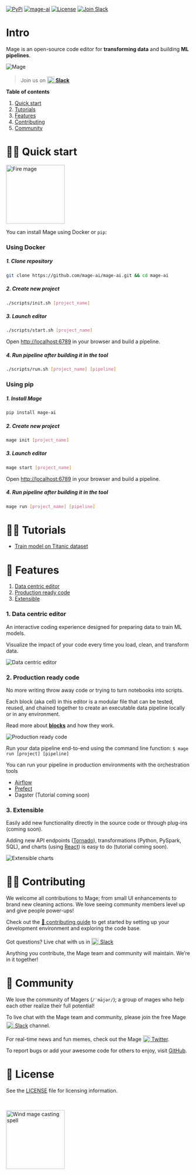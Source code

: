 [![PyPi](https://img.shields.io/pypi/v/mage-ai?color=orange)](https://pypi.org/project/mage-ai/)
[![mage-ai](https://img.shields.io/circleci/build/gh/mage-ai/mage-ai?color=%23159946&label=CircleCI&logo=circleci)](https://app.circleci.com/pipelines/github/mage-ai/mage-ai?branch=master&filter=all)
[![License](https://img.shields.io/github/license/mage-ai/mage-ai?color=red)](https://opensource.org/licenses/Apache-2.0)
[![Join Slack](https://img.shields.io/badge/Slack-Join%20Slack-blueviolet?logo=slack)](https://join.slack.com/t/mageai/shared_invite/zt-1adn34w4m-t~TcnPTlo3~5~d_0raOp6A)

# Intro

Mage is an open-source code editor for <b>transforming data</b> and building <b>ML pipelines</b>.

<img
  alt="Mage"
  src="media/tool-overview.png"
/>

> Join us on
> **[<img alt="Slack" height="20" src="https://thepostsportsbar.com/wp-content/uploads/2017/02/Slack-Logo.png" style="position: relative; top: 4px;" /> Slack](https://www.mage.ai/chat)**

**Table of contents**

1. [Quick start](#%EF%B8%8F-quick-start)
1. [Tutorials](#-tutorials)
1. [Features](#-features)
1. [Contributing](#%EF%B8%8F-contributing)
1. [Community](#-community)

# 🏃‍♀️ Quick start

<img alt="Fire mage" height="160" src="media/mage-fire-charging-up.svg" />

You can install Mage using Docker or `pip`:

### Using Docker

##### 1. Clone repository
```bash
git clone https://github.com/mage-ai/mage-ai.git && cd mage-ai
```

##### 2. Create new project
```bash
./scripts/init.sh [project_name]
```

##### 3. Launch editor
```bash
./scripts/start.sh [project_name]
```

Open [http://localhost:6789](http://localhost:6789) in your browser and build a pipeline.

##### 4. Run pipeline after building it in the tool
```bash
./scripts/run.sh [project_name] [pipeline]
```

### Using pip

##### 1. Install Mage
```bash
pip install mage-ai
```

##### 2. Create new project
```bash
mage init [project_name]
```

##### 3. Launch editor
```bash
mage start [project_name]
```

Open [http://localhost:6789](http://localhost:6789) in your browser and build a pipeline.

##### 4. Run pipeline after building it in the tool
```bash
mage run [project_name] [pipeline]
```

# 👩‍🏫 Tutorials

- [Train model on Titanic dataset](docs/tutorials/train_titanic_model/README.md)

# 🔮 Features

1. [Data centric editor](#1-data-centric-editor)
1. [Production ready code](#2-production-ready-code)
1. [Extensible](#3-extensible)

### 1. Data centric editor
An interactive coding experience designed for preparing data to train ML models.

Visualize the impact of your code every time you load, clean, and transform data.

<img
  alt="Data centric editor"
  src="media/data-centric-editor.png"
/>

### 2. Production ready code
No more writing throw away code or trying to turn notebooks into scripts.

Each block (aka cell) in this editor is a modular file that can be tested, reused,
and chained together to create an executable data pipeline locally or in any environment.

Read more about <b>[blocks](docs/blocks/README.md)</b> and how they work.

<img
  alt="Production ready code"
  src="media/data-pipeline.png"
/>

Run your data pipeline end-to-end using the command line function: `$ mage run [project] [pipeline]`

You can run your pipeline in production environments with the orchestration tools
* [Airflow](docs/production/airflow.md)
* [Prefect](docs/production/prefect.md)
* Dagster (Tutorial coming soon)

### 3. Extensible
Easily add new functionality directly in the source code or through plug-ins (coming soon).

Adding new API endpoints ([Tornado](https://www.tornadoweb.org/en/stable/)),
transformations (Python, PySpark, SQL),
and charts (using [React](https://reactjs.org/)) is easy to do (tutorial coming soon).

<img
  alt="Extensible charts"
  src="media/extensible-charts.png"
/>

# 🙋‍♀️ Contributing
We welcome all contributions to Mage;
from small UI enhancements to brand new cleaning actions.
We love seeing community members level up and give people power-ups!

Check out the [🎁 contributing guide](/docs/contributing/README.md) to get started
by setting up your development environment and
exploring the code base.

Got questions? Live chat with us in
[<img alt="Slack" height="20" src="https://thepostsportsbar.com/wp-content/uploads/2017/02/Slack-Logo.png" style="position: relative; top: 4px;" /> Slack](https://www.mage.ai/chat)

Anything you contribute, the Mage team and community will maintain. We’re in it together!

# 🧙 Community
We love the community of Magers (`/ˈmājər/`);
a group of mages who help each other realize their full potential!

To live chat with the Mage team and community,
please join the free Mage [<img alt="Slack" height="20" src="https://thepostsportsbar.com/wp-content/uploads/2017/02/Slack-Logo.png" style="position: relative; top: 4px;" /> Slack](https://www.mage.ai/chat)
channel.

For real-time news and fun memes, check out the Mage
[<img alt="Twitter" height="20" src="https://upload.wikimedia.org/wikipedia/commons/thumb/4/4f/Twitter-logo.svg/2491px-Twitter-logo.svg.png" style="position: relative; top: 4px;" /> Twitter](https://twitter.com/mage_ai).

To report bugs or add your awesome code for others to enjoy,
visit [GitHub](https://github.com/mage-ai/mage-ai).

# 🪪 License
See the [LICENSE](LICENSE) file for licensing information.

<br />

[<img alt="Wind mage casting spell" height="160" src="media/mage-wind-casting-spell.svg" />](https://www.mage.ai/)
